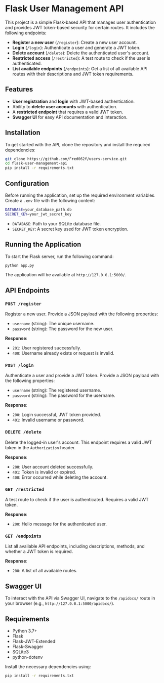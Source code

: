 # Flask User Management API

This project is a simple Flask-based API that manages user authentication and provides JWT token-based security for certain routes. It includes the following endpoints:

- **Register a new user** (`/register`): Create a new user account.
- **Login** (`/login`): Authenticate a user and generate a JWT token.
- **Delete account** (`/delete`): Delete the authenticated user's account.
- **Restricted access** (`/restricted`): A test route to check if the user is authenticated.
- **List available endpoints** (`/endpoints`): Get a list of all available API routes with their descriptions and JWT token requirements.

## Features

- **User registration** and **login** with JWT-based authentication.
- Ability to **delete user accounts** with authentication.
- A **restricted endpoint** that requires a valid JWT token.
- **Swagger UI** for easy API documentation and interaction.

## Installation

To get started with the API, clone the repository and install the required dependencies:

```bash
git clone https://github.com/Fred062f/users-service.git
cd flask-user-management-api
pip install -r requirements.txt
```

## Configuration

Before running the application, set up the required environment variables. Create a `.env` file with the following content:

```bash
DATABASE=your_database_path.db
SECRET_KEY=your_jwt_secret_key
```

- `DATABASE`: Path to your SQLite database file.
- `SECRET_KEY`: A secret key used for JWT token encryption.

## Running the Application

To start the Flask server, run the following command:

```bash
python app.py
```

The application will be available at `http://127.0.0.1:5000/`.

## API Endpoints

### `POST /register`
Register a new user. Provide a JSON payload with the following properties:
- `username` (string): The unique username.
- `password` (string): The password for the new user.

**Response:**
- `201`: User registered successfully.
- `400`: Username already exists or request is invalid.

### `POST /login`
Authenticate a user and provide a JWT token. Provide a JSON payload with the following properties:
- `username` (string): The registered username.
- `password` (string): The password for the username.

**Response:**
- `200`: Login successful, JWT token provided.
- `401`: Invalid username or password.

### `DELETE /delete`
Delete the logged-in user's account. This endpoint requires a valid JWT token in the `Authorization` header.

**Response:**
- `200`: User account deleted successfully.
- `401`: Token is invalid or expired.
- `400`: Error occurred while deleting the account.

### `GET /restricted`
A test route to check if the user is authenticated. Requires a valid JWT token.

**Response:**
- `200`: Hello message for the authenticated user.

### `GET /endpoints`
List all available API endpoints, including descriptions, methods, and whether a JWT token is required.

**Response:**
- `200`: A list of all available routes.

## Swagger UI

To interact with the API via Swagger UI, navigate to the `/apidocs/` route in your browser (e.g., `http://127.0.0.1:5000/apidocs/`).

## Requirements

- Python 3.7+
- Flask
- Flask-JWT-Extended
- Flask-Swagger
- SQLite3
- python-dotenv

Install the necessary dependencies using:

```bash
pip install -r requirements.txt
```
